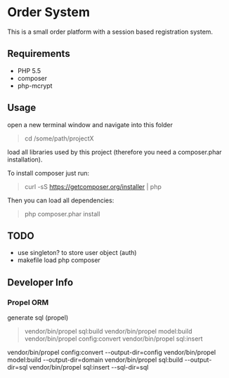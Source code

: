 # Order System
This is a small order platform with a session based registration system.

## Requirements
 * PHP 5.5
 * composer
 * php-mcrypt

## Usage
open a new terminal window and navigate into this folder

> cd /some/path/projectX

load all libraries used by this project
(therefore you need a composer.phar installation).

To install composer just run:

> curl -sS https://getcomposer.org/installer | php

Then you can load all dependencies:

> php composer.phar install

## TODO
 * use singleton? to store user object (auth)
 * makefile load php composer

## Developer Info

### Propel ORM

generate sql (propel)

> vendor/bin/propel sql:build
> vendor/bin/propel model:build
> vendor/bin/propel config:convert
> vendor/bin/propel sql:insert


vendor/bin/propel config:convert --output-dir=config
vendor/bin/propel model:build --output-dir=domain
vendor/bin/propel sql:build --output-dir=sql
vendor/bin/propel sql:insert --sql-dir=sql
